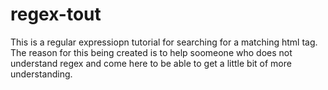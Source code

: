 # regex-tout

This is a regular expressiopn tutorial for searching for a matching html tag. The reason for this being created is to help soomeone who does not understand regex and come here to be able to get a little bit of more understanding. 
